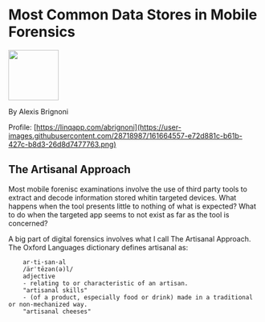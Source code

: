 #  Most Common Data Stores in Mobile Forensics

<img src="https://user-images.githubusercontent.com/28718987/161664557-e72d881c-b61b-427c-b8d3-26d8d7477763.png" width="100" height="100" />

By Alexis Brignoni

Profile: [https://linqapp.com/abrignoni](https://user-images.githubusercontent.com/28718987/161664557-e72d881c-b61b-427c-b8d3-26d8d7477763.png)

## The Artisanal Approach

Most mobile forenisc examinations involve the use of third party tools to extract and decode information stored whitin targeted devices. What happens when the tool presents little to nothing of what is expected? What to do when the targeted app seems to not exist as far as the tool is concerned?

A big part of digital forensics involves what I call The Artisanal Approach. The Oxford Languages dictionary defines artisanal as: 

		
		ar·ti·san·al
		/ärˈtēzən(ə)l/
		adjective
		- relating to or characteristic of an artisan.
		"artisanal skills"
		- (of a product, especially food or drink) made in a traditional or non-mechanized way.
		"artisanal cheeses"

